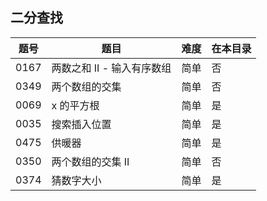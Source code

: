 ## 二分查找
|题号|题目|难度|在本目录|
|----|----|----|----|
|0167|两数之和 II - 输入有序数组|简单|否|
|0349|两个数组的交集|简单|否|
|0069|x 的平方根|简单|是|
|0035|搜索插入位置|简单|是|
|0475|供暖器|简单|是|
|0350|两个数组的交集 II|简单|否|
|0374|猜数字大小|简单|是|


